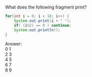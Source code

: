 What does the following fragment print?
```java
for(int i = 0; i < 10; i++) {
	System.out.print(i + " ");
	if( (i%2) == 0 ) continue;
	System.out.println();
}
```
Answer:  
0 1  
2 3  
4 5  
6 7  
8 9  
